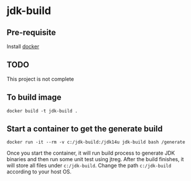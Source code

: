 # jdk-build

## Pre-requisite

Install [docker](https://docs.docker.com/docker-for-windows/install/)

## TODO

This project is not complete

## To build image

    docker build -t jdk-build .
    
## Start a container to get the generate build

    docker run -it --rm -v c:/jdk-build:/jdk14u jdk-build bash /generate
    
Once you start the container, it will run build process to generate JDK binaries and then run some unit test using jtreg. After the build finishes, it will store all files under `c:/jdk-build`. Change the path `c:/jdk-build` according to your host OS.
